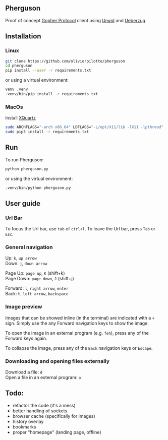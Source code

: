 ## Pherguson
Proof of concept [Gopher Protocol](https://en.wikipedia.org/wiki/Gopher_(protocol)) client using [Urwid](http://urwid.org/) and [Ueberzug](https://github.com/seebye/ueberzug).

## Installation
### Linux
```bash
git clone https://github.com/olivierpilotte/pherguson
cd pherguson
pip install --user -r requirements.txt
```

or using a virtual environment:
```bash
venv .venv
.venv/bin/pip install -r requirements.txt
```

### MacOs
Install [XQuartz](https://www.xquartz.org/)

```bash
sudo ARCHFLAGS="-arch x86_64" LDFLAGS="-L/opt/X11/lib -lX11 -lpthread" CPPFLAGS="-I/opt/X11/include" pip3 install ueberzug
sudo pip3 install -r requirements.txt
```

## Run
To run Pherguson:
```bash
python pherguson.py
```

or using the virtual environment:
```bash
.venv/bin/python pherguson.py
```

## User guide
### Url Bar
To focus the Url bar, use `tab` of `ctrl+l`. To leave the Url bar, press `Tab` or `Esc`.

### General navigation
Up: `k`, `up arrow`\
Down: `j`, `down arrow`

Page Up: `page up`, `K` (shift+k)\
Page Down: `page down`, `J` (shift+j)

Forward: `l`, `right arrow`, `enter`\
Back: `h`, `left arrow`, `backspace`

### Image preview
Images that can be showed inline (in the terminal) are indicated with a `+` sign.
Simply use the any Forward navigation keys to show the image.

To open the image in an external program (e.g. `feh`), press any of the Forward keys again.

To collapse the image, press any of the `Back` navigation keys or `Escape`.

### Downloading and opening files externally
Download a file: `d`\
Open a file in an external program: `o`

## Todo:
* refactor the code (it's a mess)
* better handling of sockets
* browser cache (specifically for images)
* history overlay
* bookmarks
* proper "homepage" (landing page, offline)
